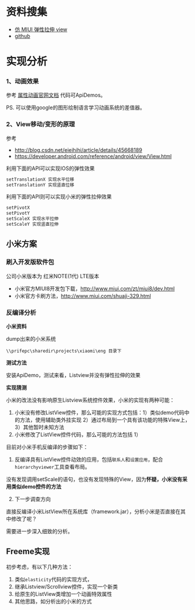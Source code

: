 # 资料搜集

- [仿 MIUI 弹性拉伸 view](http://blog.csdn.net/wxy318/article/details/53246322)
- [github](https://github.com/prife/elasticity)

# 实现分析

### 1、动画效果

参考 [属性动画官网文档](https://developer.android.com/guide/topics/graphics/prop-animation.html#listeners)
代码可ApiDemos。

PS. 可以使用google的图形绘制语言学习动画系统的差值器。

### 2、View移动/变形的原理

参考

- http://blog.csdn.net/eieihihi/article/details/45668189
- https://developer.android.com/reference/android/view/View.html


利用下面的API可以实现IOS的弹性效果

```java
setTranslationX 实现水平位移
setTranslationY 实现竖直位移
```

利用下面的API则可以实现小米的弹性拉伸效果

```java
setPivotX
setPivotY
setScaleX 实现水平拉伸
setScaleY 实现竖直拉伸
```

## 小米方案

### 刷入开发版软件包

公司小米版本为 红米NOTE(1代) LTE版本

- 小米官方MIUI8开发包下载，http://www.miui.com/zt/miui8/dev.html
- 小米官方卡刷方法，http://www.miui.com/shuaji-329.html

### 反编译分析

**小米资料**

dump出来的小米系统

```
\\prifepc\sharedir\projects\xiaomi\eng 目录下
```

**测试方法**

安装ApiDemo，测试来看，Listview并没有弹性拉伸的效果

**实现猜测**

小米的改法没有影响原生Listview系统控件效果，小米的实现有两种可能：

1. 小米没有修改ListView控件，那么可能的实现方式包括：1）类似demo代码中的方法，使用辅助类外挂实现 2）通过布局到一个具有该功能的特殊View上，3）其他暂时未知方法
2. 小米修改了ListView控件代码，那么可能的方法包括 1）

目前对小米手机反编译的步骤如下：

1. 反编译具有ListView控件动效的应用，包括`联系人`和`设置应用`，配合`hierarchyviewer`工具查看布局。

没有发现调用setScale的语句，也没有发现特殊的View，因为**怀疑，小米没有采用类似demo控件的方法**

2. 下一步调查方向

直接反编译小米ListView所在系统库（framework.jar），分析小米是否直接在其中修改了呢？

需要进一步深入细致的分析。

## Freeme实现

初步考虑，有以下几种方法：

1. 类似`elasticity`代码的实现方式，
2. 继承Listview/Scrollview控件，实现一个新类
3. 给原生的ListView类增加一个动画特效属性
4. 其他思路，如分析出的小米的方式

